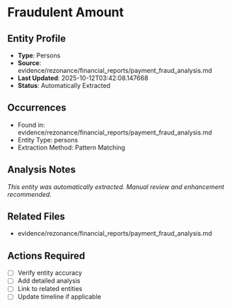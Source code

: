 # Fraudulent Amount

## Entity Profile
- **Type**: Persons
- **Source**: evidence/rezonance/financial_reports/payment_fraud_analysis.md
- **Last Updated**: 2025-10-12T03:42:08.147668
- **Status**: Automatically Extracted

## Occurrences
- Found in: evidence/rezonance/financial_reports/payment_fraud_analysis.md
- Entity Type: persons
- Extraction Method: Pattern Matching

## Analysis Notes
*This entity was automatically extracted. Manual review and enhancement recommended.*

## Related Files
- evidence/rezonance/financial_reports/payment_fraud_analysis.md

## Actions Required
- [ ] Verify entity accuracy
- [ ] Add detailed analysis
- [ ] Link to related entities
- [ ] Update timeline if applicable

